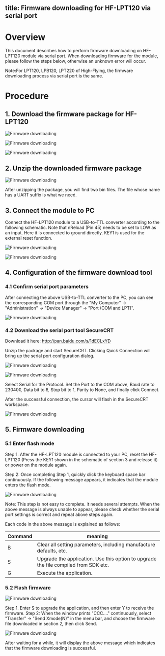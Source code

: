 title: Firmware downloading for HF-LPT120 via serial port
---

# Overview

This document describes how to perform firmware downloading on HF-LPT120 module via serial port. When downloading firmware for the module, please follow the steps below, otherwise an unknown error will occur.

Note:For LPT120, LPB120, LPT220 of High-Flying, the firmware downloading process via serial port is the same.

# Procedure

## 1. Download the firmware package for HF-LPT120

![Firmware downloading](../../../../assets/en-us/DeviceDev/debug/LPT120/11.png)

![Firmware downloading](../../../../assets/en-us/DeviceDev/debug/LPT120/12.png)

![Firmware downloading](../../../../assets/en-us/DeviceDev/debug/LPT120/13.png)
 
## 2. Unzip the downloaded firmware package

![Firmware downloading](../../../../assets/en-us/DeviceDev/debug/LPT120/14.png)

After unzipping the package, you will find two bin files. The file whose name has a UART suffix is what we need.
 
## 3. Connect the module to PC

Connect the HF-LPT120 module to a USB-to-TTL converter according to the following schematic. Note that nReload (Pin 45) needs to be set to LOW as an input. Here it is connected to ground directly. KEY1 is used for the external reset function.

![Firmware downloading](../../../../assets/en-us/DeviceDev/debug/LPT120/15.png)

![Firmware downloading](../../../../assets/en-us/DeviceDev/debug/LPT120/16.png)

## 4. Configuration of the firmware download tool

### 4.1 Confirm serial port parameters

After connecting the above USB-to-TTL converter to the PC, you can see the corresponding COM port through the "My Computer" -> "Administration" -> "Device Manager" -> "Port (COM and LPT)".

![Firmware downloading](../../../../assets/en-us/DeviceDev/debug/LPT120/17.png)
 
### 4.2 Download the serial port tool SecureCRT

Download it here: http://pan.baidu.com/s/1dECLxYD

Unzip the package and start SecureCRT. Clicking Quick Connection will bring up the serial port configuration dialog.

![Firmware downloading](../../../../assets/en-us/DeviceDev/debug/LPT120/18.png)

![Firmware downloading](../../../../assets/en-us/DeviceDev/debug/LPT120/19.png)
 
Select Serial for the Protocol. Set the Port to the COM above, Baud rate to 230400, Data bit to 8, Stop bit to 1, Parity to None, and finally click Connect.

After the successful connection, the cursor will flash in the SecureCRT workspace.

![Firmware downloading](../../../../assets/en-us/DeviceDev/debug/LPT120/20.png)
 
## 5. Firmware downloading

### 5.1 Enter flash mode

Step 1. After the HF-LPT120 module is connected to your PC, reset the HF-LPT120 (Press the KEY1 shown in the schematic of section 3 and release it) or power on the module again.

Step 2: Once completing Step 1, quickly click the keyboard space bar continuously. If the following message appears, it indicates that the module enters the flash mode.

![Firmware downloading](../../../../assets/en-us/DeviceDev/debug/LPT120/21.png)

Note: This step is not easy to complete. It needs several attempts. When the above message is always unable to appear, please check whether the serial port settings is correct and repeat above steps again.

Each code in the above message is explained as follows:

Command | meaning
---|---
B |Clear all setting parameters, including manufacture defaults, etc.
S |Upgrade the application. Use this option to upgrade the file compiled from SDK etc. 
G |Execute the application.

### 5.2 Flash firmware

![Firmware downloading](../../../../assets/en-us/DeviceDev/debug/LPT120/22.png)

Step 1. Enter S to upgrade the application, and then enter Y to receive the firmware.
Step 2: When the window prints "CCC...." continuously, select "Transfer" -> "Send Xmode(N)" in the menu bar, and choose the firmware file downloaded in section 2, then click Send.

![Firmware downloading](../../../../assets/en-us/DeviceDev/debug/LPT120/23.png)

After waiting for a while, it will display the above message which indicates that the firmware downloading is successful.
